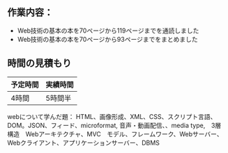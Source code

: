 ## 作業内容：
* Web技術の基本の本を70ページから119ページまでを通読しました
* Web技術の基本の本を70ページから93ページまでをまとめました
## 時間の見積もり
予定時間 | 実績時間
-- | --
4時間 | 5時間半

webについて学んだ題：
HTML、画像形成、XML、CSS、スクリプト言語、DOM。JSON、フィード、microformat, 音声・動画配信、、media type,　3層構造　Webアーキテクチャ、MVC　モデル、フレームワーク、Webサーバー、Webクライアント、アプリケーションサーバー、DBMS

